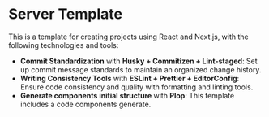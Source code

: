 # Server Template

This is a template for creating projects using React and Next.js, with the following technologies and tools:

- **Commit Standardization** with **Husky + Commitizen + Lint-staged**: Set up commit message standards to maintain an organized change history.
- **Writing Consistency Tools** with **ESLint + Prettier + EditorConfig**: Ensure code consistency and quality with formatting and linting tools.
- **Generate components initial structure** with **Plop**: This template includes a code components generate.
